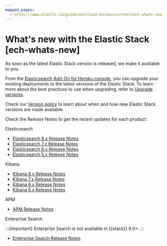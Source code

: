 ```yaml
---
mapped_pages:
  - https://www.elastic.co/guide/en/cloud-heroku/current/ech-whats-new.html
---
```


# What's new with the Elastic Stack [ech-whats-new]

As soon as the latest Elastic Stack version is released, we make it available to you.

From the [Elasticsearch Add-On for Heroku console](https://cloud.elastic.co?page=docs&placement=docs-body), you can upgrade your existing deployments to the latest versions of the Elastic Stack. To learn more about the best practices to use when upgrading, refer to [Upgrade versions](../../upgrade/deployment-or-cluster.md).

Check our [Version policy](ech-version-policy.md) to learn about when and how new Elastic Stack versions are made available.

Check the Release Notes to get the recent updates for each product.

Elasticsearch

* [Elasticsearch 8.x Release Notes](https://www.elastic.co/guide/en/elasticsearch/reference/current/es-release-notes.html)
* [Elasticsearch 7.x Release Notes](https://www.elastic.co/guide/en/elasticsearch/reference/7.17/es-release-notes.html)
* [Elasticsearch 6.x Release Notes](https://www.elastic.co/guide/en/elasticsearch/reference/6.8/es-release-notes.html)
* [Elasticsearch 5.x Release Notes](https://www.elastic.co/guide/en/elasticsearch/reference/5.6/es-release-notes.html)

Kibana

* [Kibana 8.x Release Notes](https://www.elastic.co/guide/en/kibana/current/release-notes.html)
* [Kibana 7.x Release Notes](https://www.elastic.co/guide/en/kibana/7.17/release-notes.html)
* [Kibana 6.x Release Notes](https://www.elastic.co/guide/en/kibana/6.8/release-notes.html)
* [Kibana 5.x Release Notes](https://www.elastic.co/guide/en/kibana/5.6/release-notes.html)

APM

* [APM Release Notes](https://www.elastic.co/guide/en/apm/guide/current/release-notes.html)

Enterprise Search

:::{important}
Enterprise Search is not available in {{stack}} 9.0+.
:::

* [Enterprise Search Release Notes](https://www.elastic.co/guide/en/enterprise-search/current/changelog.html)

